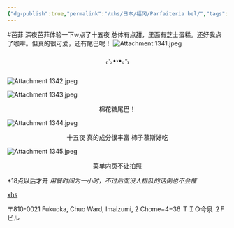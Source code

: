 ```yaml
---
{"dg-publish":true,"permalink":"/xhs/日本/福冈/Parfaiteria bel/","tags":["rednote","福冈"],"created":"2025-03-17T23:00:57.806+08:00","updated":"2025-03-23T16:29:41.757+08:00"}
---
```


#芭菲
深夜芭菲体验一下w点了十五夜
总体有点甜，里面有芝士蛋糕。还好我点了咖啡。但真的很可爱，还有尾巴呢！
![Attachment 1341.jpeg](/img/user/xhs/%E6%97%A5%E6%9C%AC/%E7%A6%8F%E5%86%88/photo/Attachment%201341.jpeg)
<center>₍ᐢ｡•༝•｡ᐢ₎</center>

![Attachment 1342.jpeg](/img/user/xhs/%E6%97%A5%E6%9C%AC/%E7%A6%8F%E5%86%88/photo/Attachment%201342.jpeg)


![Attachment 1343.jpeg](/img/user/xhs/%E6%97%A5%E6%9C%AC/%E7%A6%8F%E5%86%88/photo/Attachment%201343.jpeg)
<center>棉花糖尾巴！</center>

![Attachment 1344.jpeg](/img/user/xhs/%E6%97%A5%E6%9C%AC/%E7%A6%8F%E5%86%88/photo/Attachment%201344.jpeg)
<center>十五夜 真的成分很丰富 柿子慕斯好吃</center>

![Attachment 1345.jpeg](/img/user/xhs/%E6%97%A5%E6%9C%AC/%E7%A6%8F%E5%86%88/photo/Attachment%201345.jpeg) 
<center>菜单内页不让拍照</center>

*18点以后才开
*用餐时间为一小时，不过后面没人排队的话倒也不会催*

[xhs](https://www.xiaohongshu.com/explore/66f063c50000000025032be3?xsec_token=ABqW31iXGaeLgX03LCtKxC-hFkMA5kEMTf1YpoUayS_9w=&xsec_source=pc_user)

〒810-0021 Fukuoka, Chuo Ward, Imaizumi, 2 Chome−4−36 ＴＩＯ今泉 ２F ビル


